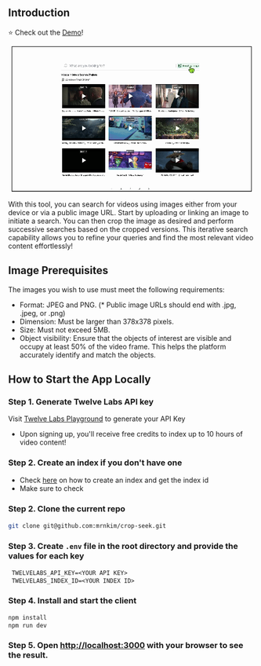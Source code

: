 ## Introduction

⭐️ Check out the [Demo](https://crop-seek.vercel.app/)!

<div align="center">
  <a href="https://crop-seek.vercel.app/">
    <img src="public/search.gif" alt="crop search demo" style="border: 1px solid black;" />
  </a>
</div>

With this tool, you can search for videos using images either from your device or via a public image URL. Start by uploading or linking an image to initiate a search. You can then crop the image as desired and perform successive searches based on the cropped versions. This iterative search capability allows you to refine your queries and find the most relevant video content effortlessly!

## Image Prerequisites

The images you wish to use must meet the following requirements:

- Format: JPEG and PNG. (\* Public image URLs should end with .jpg, .jpeg, or .png)
- Dimension: Must be larger than 378x378 pixels.
- Size: Must not exceed 5MB.
- Object visibility: Ensure that the objects of interest are visible and occupy at least 50% of the video frame. This helps the platform accurately identify and match the objects.

## How to Start the App Locally

### Step 1. Generate Twelve Labs API key

Visit [Twelve Labs Playground](https://playground.twelvelabs.io/) to generate your API Key

- Upon signing up, you'll receive free credits to index up to 10 hours of video content!

### Step 2. Create an index if you don't have one

- Check [here](https://docs.twelvelabs.io/docs/create-indexes) on how to create an index and get the index id
- Make sure to check 



### Step 2. Clone the current repo

```sh
git clone git@github.com:mrnkim/crop-seek.git
```

### Step 3. Create `.env` file in the root directory and provide the values for each key

```
 TWELVELABS_API_KEY=<YOUR API KEY>
 TWELVELABS_INDEX_ID=<YOUR INDEX ID>
```


### Step 4. Install and start the client

```
npm install
npm run dev
```

### Step 5. Open [http://localhost:3000](http://localhost:3000) with your browser to see the result.
